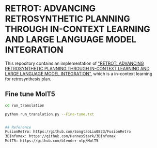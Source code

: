 # RETROT: ADVANCING RETROSYNTHETIC PLANNING THROUGH IN-CONTEXT LEARNING AND LARGE LANGUAGE MODEL INTEGRATION

This repository contains an implementation of ["RETROT: ADVANCING RETROSYNTHETIC PLANNING THROUGH IN-CONTEXT LEARNING AND LARGE LANGUAGE MODEL INTEGRATION"](), which is a in-context learning for retrosynthesis plan.

## Fine tune MolT5 
```bash
cd run_translation 

python run_translation.py --Fine-tune.txt


## Reference  
FusionRetro: https://github.com/SongtaoLiu0823/FusionRetro  
3DInfomax: https://github.com/HannesStark/3DInfomax  
MolT5: https://github.com/blender-nlp/MolT5  

